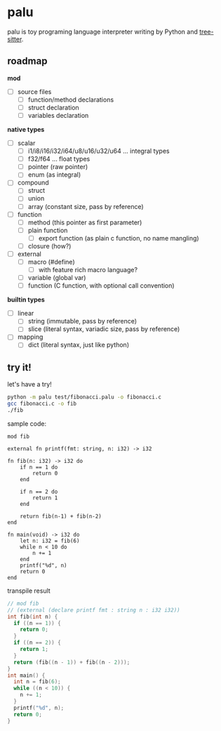 # palu

palu is toy programing language interpreter writing by Python and [tree-sitter](https://tree-sitter.github.io/tree-sitter/).

## roadmap

**mod**
  * [ ] source files
    * [ ] function/method declarations
    * [ ] struct declaration
    * [ ] variables declaration

**native types**
  * [ ] scalar
    * [ ] i1/i8/i16/i32/i64/u8/u16/u32/u64 ... integral types
    * [ ] f32/f64 ... float types
    * [ ] pointer (raw pointer)
    * [ ] enum (as integral)
  * [ ] compound
    * [ ] struct
    * [ ] union
    * [ ] array (constant size, pass by reference)
  * [ ] function
    * [ ] method (this pointer as first parameter)
    * [ ] plain function
      * [ ] export function (as plain c function, no name mangling)
    * [ ] closure (how?)
  * [ ] external
    * [ ] macro (#define)
      * [ ] with feature rich macro language?
    * [ ] variable (global var)
    * [ ] function (C function, with optional call convention)

**builtin types**
  * [ ] linear
    * [ ] string (immutable, pass by reference)
    * [ ] slice (literal syntax, variadic size, pass by reference)
  * [ ] mapping
    * [ ] dict (literal syntax, just like python)

## try it!

let's have a try!

```bash
python -m palu test/fibonacci.palu -o fibonacci.c
gcc fibonacci.c -o fib
./fib
```

sample code:

```palu
mod fib

external fn printf(fmt: string, n: i32) -> i32

fn fib(n: i32) -> i32 do
    if n == 1 do
        return 0
    end

    if n == 2 do
        return 1
    end

    return fib(n-1) + fib(n-2)
end

fn main(void) -> i32 do
    let n: i32 = fib(6)
    while n < 10 do
        n += 1
    end
    printf("%d", n)
    return 0
end
```

transpile result

```c
// mod fib
// (external (declare printf fmt : string n : i32 i32))
int fib(int n) {
  if ((n == 1)) {
    return 0;
  }
  if ((n == 2)) {
    return 1;
  }
  return (fib((n - 1)) + fib((n - 2)));
}
int main() {
  int n = fib(6);
  while ((n < 10)) {
    n += 1;
  }
  printf("%d", n);
  return 0;
}
```